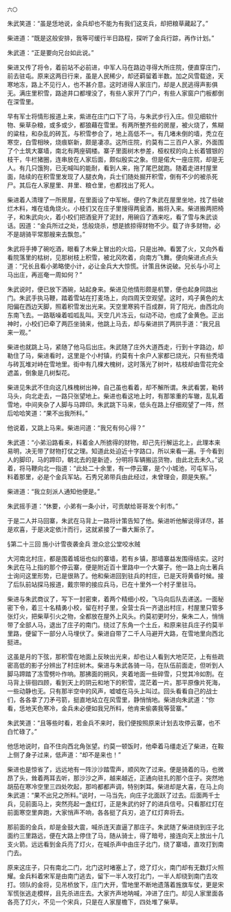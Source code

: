     六〇 

   朱武笑道：“虽是恁地说，金兵却也不能为有我们这支兵，却把粮草藏起了。”

   柴进道：“既是这般安排，我等可缓行半日路程，探听了金兵行踪，再作计划。”

   朱武道：“正是要向兄台如此说。”

   柴进又传了将令，着前站不必前进，中军人马在路边寻得大所庄院，便直穿庄门，前去驻屯。原来这两日行来，虽是人民稀少，却还羁留着半数。加之风雪载途，天寒地冻，路上不见行人，也不甚介意。这时进得人家庄门，却是人民逃得声影俱无。满庄里积雪，路途井口都埋没了，有些人家开了门户，有些人家窗户门板都倒在深雪里。

   早有军士将情形报道上来，紫进在庄门口下了马，与朱武步行入庄。但见细软什物、柴草杂粮，或多或少，都狼藉在雪里。有两所整齐些的房屋，被火烧了，焦糊的粱柱，和杂乱的砖瓦，与积雪参合了，地上高低不一。有几堵未倒的墙，秃立在寒空，白雪相映，烧痕崭新，颇是凄凉。这所庄院，约莫有二三百户人家，外面围了个土筑大寨墙，南北有两座碉楼。寨子里面树木参差，桠权杈的向上长着镀银的枝干，牛栏猪圈，连串放在人家后面，颇似殷实之象。但是偌大一座庄院，却是无人。有几只饿狗，已无喊叫的能耐，看到人来，拖了尾巴就跑。随着走进村屋里面，陆续的在积雪里发现了人腿衣角，兵士们随处掘开积雪，倒有不少的被杀死尸。其后在人家屋里、井里、粮仓里，也都找出了死人。

   柴进着人清理了一所房屋，在里面设了中军帐。便约了朱武在屋里坐地，找了些破烂木料，堆在墙角烧火。小枝们又在庄子里搜得两瓮酒，搬将入来。柴进搬两把椅子，和朱武向火，着小校们把酒瓮开了泥封，用碗舀了酒来吃，看了雪与朱武谈话。因道：“金兵所过之处，恁般烧杀，想是掳掠得财物不少。载了许多财物，必不是胡骑平常那艘来去飘忽。”

   朱武将手捧了碗吃酒，眼看了木柴上冒出的火焰，只是出神。看罢了火，又向外看看院落里的枯树，见那树枝上积雪，被北风吹着，向南方飞舞。便向柴进点点头道：“兄长且看小弟略使小计，必让金兵大大惊慌。计策且休说破。兄长与小可上马出庄，再巡奄一周如何？”

   朱武说时，便已放下酒碗，站起身来。柴进见他情形颇是机警，便也起身同路出门。朱武手执马鞭，踏着雪站在打麦场上，向四周天空观望。这时，鸡子黄色的太阳偏在西边天脚，照着积雪发出光来。天空里寒鸦千百成群，背了阳光，由西北向东南飞去。一路聒噪着呱呱乱叫。天空几片冻云，似动不动，也成了金黄色。正出神时，小校们已牵了两匹坐骑来，他跳上马去，却与柴进拱了两拱手道：“我兄且来一观。”

   柴进也就跳上马，紧随了他马后出庄。朱武随了庄外大道西走，行到十字路边，却勒住了马，柴进看时，这里是个小村镇，约莫有十余户人家都已烧光，只有些秃墙与砖瓦堆对峙在雪地里。街中有几棵大槐树，这时落光了树叶，枯枝却由雪花完全遮盖，倒象是几树梨花。

   柴进见朱武不住向这几株槐树出神，自己虽也看着，却不解所谓。朱武看罢，勒转马头，向北走去，一路只张望地上。柴进也看这地上时，有那笨重的车辙，乱轧着雪地，中间夹杂了人脚与马蹄印。朱武跳下马来，低头在路上仔细观望了一阵，然后哈哈笑道：“果不出我所料。”

   他说着，又跳上马来。柴进问道：“我兄有何心得？”

   朱武道：“小弟沿路看来，料着金人所掳得的财物，却己先行解运北上，此理本来易明，决无带了财物打仗之理。知道此处迫近十字路口，所以来看一遍。于今看到人的脚印，马的蹄印，朝北去的是新迹，分明将车辆搬运货物，由此北去未久。”说着，将马鞭向北一指道：“此处二十余里，有一停云寨，是个小城池，可屯军马，料着那里，必是个金兵军站。石秀兄弟带兵由此经过，未曾理会，颇是失察。”

   柴进道：“我立刻派人通知他便是。”

   朱武摇手道：“休要，小弟有一条小计，可贡献给哥哥发个利市。”

   于是二人并马回寨，朱武在马背上一路将计策告知了他。柴进听他解说得详尽，甚是欢喜，于是决定依汁而行，这就紧接了一番大厮杀了。

   §第二十三回 施小计雪夜袭金兵 泄众忿公堂咬水贼

   大河南北村庄，都是围着城垣也似的寨墙，若有乡镇，那墙寨益发围得结实。这时朱武在马上指的那个停云寨，便是附近百十里路中一个大寨子。他一路上向土著兵士询问这里形势，已是很熟了。他和柴进回到驻兵的村庄，已是天将黄昏时候。接了后队前站探马报道，戴宗带的接应兵马，已在十里外一个村子里驻马。

   柴进与朱武商议了，写下一封密柬，着两个精细小校，飞马向后队去递送。一面秘密下令，着三十名精勇小校，留在村子里，全营士兵一齐退出村庄，村屋里只管多张灯火，把柴草引火之物，全都放在屋外上风头。约莫初更时分，柴朱二人，悄悄带了全部人马，退出了庄子的南门。绕过了东角一个土丘，和原来驻兵庄子约莫半里路，便留下一部分人马埋伏了。柴进自带了二千人马避开大路，在雪地里向西北挺进。

   这虽是月的下弦，那积雪在地面上反映出光来，却也让人看到大地茫茫，上有些疏密高低的影子分辨出了村庄树木。柴进与朱武各骑一马，在队伍前面走，但听到人脚马蹄踏了冻雪劈卟作响。那拂面的朔风，夹着地面一些碎雪，只觉其冷如割。在马背上徘徊四顾，看到天上的阴云和地下的积雪，混茫着一片。那平原像片死海，一些动静也无。只有那半空中的风声，嘘嘘在马头上叫过。回头看看自己的战士们，各各拿了刀矛弓箭，挺直地站立在风雪里，静悄悄地。柴进向朱武道：“你看，恁地天色寒冷，金兵未必便如我兄所料，他肯来偷袭我等营寨。”

   朱武笑道：“且等些时看，若金兵不来时，我们便按照原来计划去攻停云寨，也不白忙碌了。”

   他恁地说时，自不住向西北角张望。约莫一顿饭时，他牵着马缰走近了柴进，在鞍上侧了身子过来，低声道：“却不是来也！”

   柴进也是惊省了，远远地有一阵沙沙踏雪声，顺风吹了过来。便是骑着的马，也微昂了头，耸着两耳去听，那沙沙之声，越来越近，正通向驻扎的那个庄子。突然地胡茄在寒冷空里三四处吹起，那呜都都声调，特别刺耳。柴进却是大喜，在马上向朱武道：“果不出兄之所料。”说时，一马当先，向庄子北面跃了过去。后面两千士兵，见前面马上，突然亮起一盏红灯，正是朱武约好了的进兵信号。只看那红灯在前面寒空里奔跑，大家悄声不响，各各挺了兵刃，追了红灯奔将去。

   那前面的金兵，却是金鼓大震，喊杀连天直逼了那庄子。朱武随了柴进绕到庄子北面约三里路远，便在大路上停住了马，随从骑士，得了暗号，接连向天上放出十几支火箭。远远看到金兵亮了灯火，在喊杀声中由庄子北门，绕了寨墙，直攻打到南门去。

   原来这庄子，只有南北二门，北门这时堵塞上了，熄了灯火，南门却有无数灯火照耀。金兵料着宋军是由南门逃去，留下一半人攻打北门，一半人却绕到南门去攻打。领队的金将，见吊桥放下，庄门大开，雪地里不断地遗落着旌旗车仗，更是宋军慌张逃走模样，且先杀进庄去。大家齐声地呐喊，冲进了庄门。却见人家里面各各亮了灯火，不见一个宋兵，只是在人家屋檐下，四处堆了柴草。

